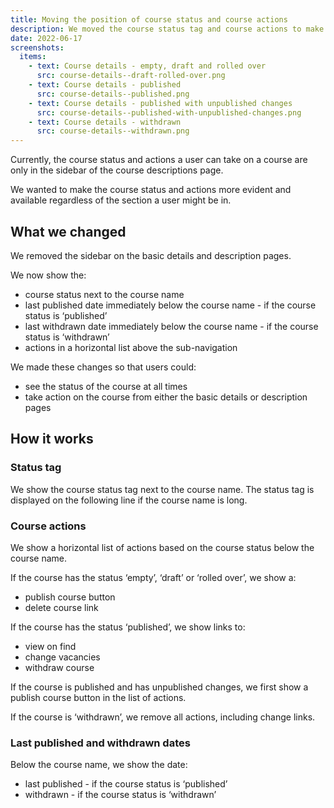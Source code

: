 ```yaml
---
title: Moving the position of course status and course actions
description: We moved the course status tag and course actions to make it easier for users to see the status of their course and take action
date: 2022-06-17
screenshots:
  items:
    - text: Course details - empty, draft and rolled over
      src: course-details--draft-rolled-over.png
    - text: Course details - published
      src: course-details--published.png
    - text: Course details - published with unpublished changes
      src: course-details--published-with-unpublished-changes.png
    - text: Course details - withdrawn
      src: course-details--withdrawn.png
---
```


Currently, the course status and actions a user can take on a course are only in the sidebar of the course descriptions page.

We wanted to make the course status and actions more evident and available regardless of the section a user might be in.

## What we changed

We removed the sidebar on the basic details and description pages.

We now show the:

- course status next to the course name
- last published date immediately below the course name - if the course status is ‘published’
- last withdrawn date immediately below the course name - if the course status is ‘withdrawn’
- actions in a horizontal list above the sub-navigation

We made these changes so that users could:

- see the status of the course at all times
- take action on the course from either the basic details or description pages

## How it works

### Status tag

We show the course status tag next to the course name. The status tag is displayed on the following line if the course name is long.

### Course actions

We show a horizontal list of actions based on the course status below the course name.

If the course has the status ‘empty’, ‘draft’ or ‘rolled over’, we show a:

- publish course button
- delete course link

If the course has the status ‘published’, we show links to:

- view on find
- change vacancies
- withdraw course

If the course is published and has unpublished changes, we first show a publish course button in the list of actions.

If the course is ‘withdrawn’, we remove all actions, including change links.

### Last published and withdrawn dates

Below the course name, we show the date:

- last published - if the course status is ‘published’
- withdrawn - if the course status is ‘withdrawn’
